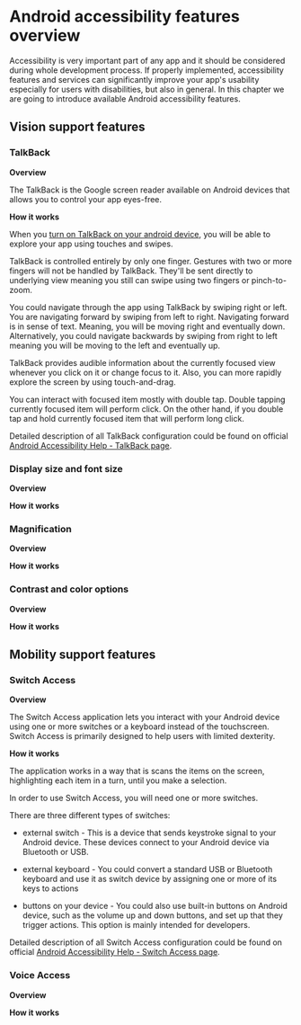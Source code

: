 # Android accessibility features overview

Accessibility is very important part of any app and it should be considered during whole development process. If properly implemented, accessibility features and services can significantly improve your app's usability especially for users with disabilities, but also in general. In this chapter we are going to introduce available Android accessibility features. 

## Vision support features

### TalkBack

**Overview**

The TalkBack is the Google screen reader available on Android devices that allows you to control your app eyes-free.

**How it works** 

When you [turn on TalkBack on your android device](https://support.google.com/accessibility/android/answer/6007100), you will be able to explore your app using touches and swipes. 

TalkBack is controlled entirely by only one finger. Gestures with two or more fingers will not be handled by TalkBack. They'll be sent directly to underlying view meaning you still can swipe using two fingers or pinch-to-zoom.

You could navigate through the app using TalkBack by swiping right or left. You are navigating forward by swiping from left to right. Navigating forward is in sense of text. Meaning, you will be moving right and eventually down. Alternatively, you could navigate backwards by swiping from right to left meaning you will be moving to the left and eventually up. 

TalkBack provides audible information about the currently focused view whenever you click on it or change focus to it. Also, you can more rapidly explore the screen by using touch-and-drag.

You can interact with focused item mostly with double tap. Double tapping currently focused item will perform click. On the other hand, if you double tap and hold currently focused item that will perform long click. 

Detailed description of all TalkBack configuration could be found on official [Android Accessibility Help - TalkBack page](https://support.google.com/accessibility/android/answer/6006598?hl=en&ref_topic=10601571). 

### Display size and font size

**Overview**

**How it works**

### Magnification

**Overview**

**How it works**

### Contrast and color options

**Overview**

**How it works**

## Mobility support features

### Switch Access

**Overview**

The Switch Access application lets you interact with your Android device using one or more switches or a keyboard instead of the touchscreen. Switch Access is primarily designed to help users with limited dexterity.

**How it works**

The application works in a way that is scans the items on the screen, highlighting each item in a turn, until you make a selection. 

In order to use Switch Access, you will need one or more switches.

There are three different types of switches:

- external switch - This is a device that sends keystroke signal to your Android device. These devices connect to your Android device via Bluetooth or USB. 

- external keyboard - You could convert a standard USB or Bluetooth keyboard and use it as switch device by assigning one or more of its keys to actions
  
- buttons on your device - You could also use built-in buttons on Android device, such as the volume up and down buttons, and set up that they trigger actions. This option is mainly intended for developers. 

Detailed description of all Switch Access configuration could be found on official [Android Accessibility Help - Switch Access page](https://support.google.com/accessibility/android/answer/6122836?hl=en&ref_topic=6151780).

### Voice Access

**Overview**



**How it works**



